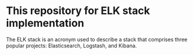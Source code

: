 # This repository for ELK stack implementation

The ELK stack is an acronym used to describe a stack that comprises three popular projects: Elasticsearch, Logstash, and Kibana.
